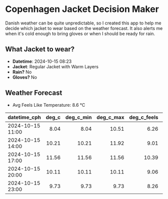 
# Copenhagen Jacket Decision Maker

Danish weather can be quite unpredictable, so I created this app to help me decide which jacket to wear based on the weather forecast. 
It also alerts me when it's cold enough to bring gloves or when I should be ready for rain.

## What Jacket to wear?

- **Datetime**: 2024-10-15 08:23
- **Jacket**: Regular Jacket with Warm Layers
- **Rain?** No
- **Gloves?** No

## Weather Forecast
- Avg Feels Like Temperature: 8.6 °C

| datetime_cph     |   deg_c |   deg_c_min |   deg_c_max |   deg_c_feels | weather   | wind   | rain   |
|:-----------------|--------:|------------:|------------:|--------------:|:----------|:-------|:-------|
| 2024-10-15 11:00 |    8.04 |        8.04 |       10.51 |          6.26 | Clouds    | Low    | None   |
| 2024-10-15 14:00 |   10.21 |       10.21 |       11.92 |          9.01 | Clouds    | Low    | None   |
| 2024-10-15 17:00 |   11.56 |       11.56 |       11.56 |         10.39 | Clouds    | Low    | None   |
| 2024-10-15 20:00 |   10.11 |       10.11 |       10.11 |          9.06 | Clouds    | Low    | None   |
| 2024-10-15 23:00 |    9.73 |        9.73 |        9.73 |          8.26 | Clear     | Low    | None   |
        